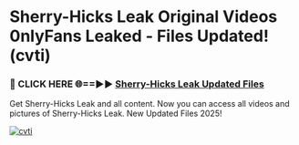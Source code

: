 # Sherry-Hicks Leak Original Videos 0nlyFans Leaked - Files Updated! (cvti)

<h3>🔴 CLICK HERE 🌐==►► <a href="https://tinyurl.com/4seja8ks" rel="nofollow">Sherry-Hicks Leak Updated Files</a></h3>

Get Sherry-Hicks Leak and all content. Now you can access all videos and pictures of Sherry-Hicks Leak. New Updated Files 2025!

[![cvti](https://i.imgur.com/EWjZXRe.gif)](https://tinyurl.com/4seja8ks)
